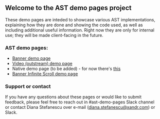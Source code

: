 ## Welcome to the AST demo pages project

These demo pages are inteded to showcase various AST implementations, explaining how they are done and showing the code used, as well as including additional useful information. Right now they are only for internal use; they will be made client-facing in the future.

### AST demo pages:

- [Banner demo page](https://dstefanescu7.github.io/AST-demo-pages/banner_ast_demo_page.html)
- [Video (outstream) demo page](https://dstefanescu7.github.io/AST-demo-pages/video_outstream_ast_demo_page.html)
- Native demo page (to be added) - for now there's [this](https://appnexus.github.io/native-ad-examples/)
- [Banner Infinite Scroll demo page](https://dstefanescu7.github.io/AST-demo-pages/banner_ast_infinite_scroll_demo_page.html)

### Support or contact

If you have any questions about these pages or would like to submit feedback, please feel free to reach out in #ast-demo-pages Slack channel or contact Diana Stefanescu over e-mail (diana.stefanescu@xandr.com) or Slack.
